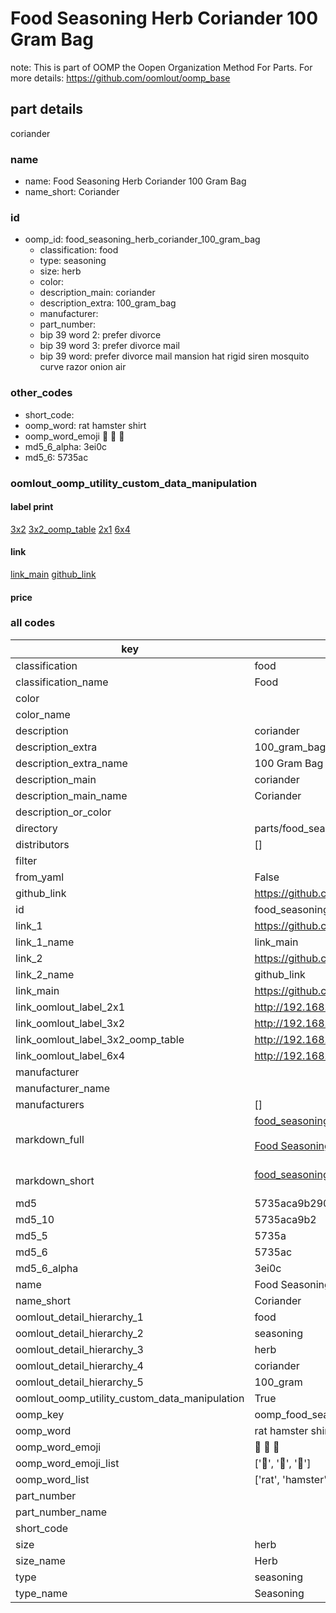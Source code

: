 # Food Seasoning Herb Coriander 100 Gram Bag  

note: This is part of OOMP the Oopen Organization Method For Parts. For more details: https://github.com/oomlout/oomp_base

##  part details



coriander

### name
* name: Food Seasoning Herb Coriander 100 Gram Bag
* name_short: Coriander
### id
* oomp_id: food_seasoning_herb_coriander_100_gram_bag
  * classification: food
  * type: seasoning
  * size: herb
  * color: 
  * description_main: coriander
  * description_extra: 100_gram_bag
  * manufacturer: 
  * part_number: 
  * bip 39 word 2: prefer divorce
  * bip 39 word 3: prefer divorce mail
  * bip 39 word: prefer divorce mail mansion hat rigid siren mosquito curve razor onion air

### other_codes
* short_code: 
* oomp_word: rat hamster shirt
* oomp_word_emoji :rat: :hamster: :shirt:
* md5_6_alpha: 3ei0c
* md5_6: 5735ac






### oomlout_oomp_utility_custom_data_manipulation
#### label print
[3x2](http://192.168.1.245:1112/?label=oomp%203ei0c)
[3x2_oomp_table](http://192.168.1.107:1112/?label=oomp%203ei0c)
[2x1](http://192.168.1.242:1112/?label=oomp%203ei0c)
[6x4](http://192.168.1.55:1112/?label=oomp%203ei0c)    

#### link

[link_main](https://github.com/oomlout/oomlout_oomp_current_version_messy/tree/main/parts/food_seasoning_herb_coriander_100_gram_bag) [github_link](https://github.com/oomlout/oomlout_oomp_part_src/tree/main/parts/food_seasoning_herb_coriander_100_gram_bag)                             

#### price







### all codes 
| key | value |  
| --- | --- |  
| classification | food |  
| classification_name | Food |  
| color |  |  
| color_name |  |  
| description | coriander |  
| description_extra | 100_gram_bag |  
| description_extra_name | 100 Gram Bag |  
| description_main | coriander |  
| description_main_name | Coriander |  
| description_or_color |   |  
| directory | parts/food_seasoning_herb_coriander_100_gram_bag |  
| distributors | [] |  
| filter |  |  
| from_yaml | False |  
| github_link | https://github.com/oomlout/oomlout_oomp_part_src/tree/main/parts/food_seasoning_herb_coriander_100_gram_bag |  
| id | food_seasoning_herb_coriander_100_gram_bag |  
| link_1 | https://github.com/oomlout/oomlout_oomp_current_version_messy/tree/main/parts/food_seasoning_herb_coriander_100_gram_bag |  
| link_1_name | link_main |  
| link_2 | https://github.com/oomlout/oomlout_oomp_part_src/tree/main/parts/food_seasoning_herb_coriander_100_gram_bag |  
| link_2_name | github_link |  
| link_main | https://github.com/oomlout/oomlout_oomp_current_version_messy/tree/main/parts/food_seasoning_herb_coriander_100_gram_bag |  
| link_oomlout_label_2x1 | http://192.168.1.242:1112/?label=oomp%203ei0c |  
| link_oomlout_label_3x2 | http://192.168.1.245:1112/?label=oomp%203ei0c |  
| link_oomlout_label_3x2_oomp_table | http://192.168.1.107:1112/?label=oomp%203ei0c |  
| link_oomlout_label_6x4 | http://192.168.1.55:1112/?label=oomp%203ei0c |  
| manufacturer |  |  
| manufacturer_name |  |  
| manufacturers | [] |  
| markdown_full | [food_seasoning_herb_coriander_100_gram_bag](https://github.com/oomlout/oomlout_oomp_current_version_messy/tree/main/parts/food_seasoning_herb_coriander_100_gram_bag)<br>[](https://github.com/oomlout/oomlout_oomp_current_version_messy/tree/main/parts/food_seasoning_herb_coriander_100_gram_bag)<br>[Food Seasoning Herb Coriander 100 Gram Bag](https://github.com/oomlout/oomlout_oomp_current_version_messy/tree/main/parts/food_seasoning_herb_coriander_100_gram_bag)<br><br> |  
| markdown_short | [food_seasoning_herb_coriander_100_gram_bag](https://github.com/oomlout/oomlout_oomp_current_version_messy/tree/main/parts/food_seasoning_herb_coriander_100_gram_bag)<br><br> |  
| md5 | 5735aca9b290192ee7b4c8750c50054e |  
| md5_10 | 5735aca9b2 |  
| md5_5 | 5735a |  
| md5_6 | 5735ac |  
| md5_6_alpha | 3ei0c |  
| name | Food Seasoning Herb Coriander 100 Gram Bag |  
| name_short | Coriander |  
| oomlout_detail_hierarchy_1 | food |  
| oomlout_detail_hierarchy_2 | seasoning |  
| oomlout_detail_hierarchy_3 | herb |  
| oomlout_detail_hierarchy_4 | coriander |  
| oomlout_detail_hierarchy_5 | 100_gram |  
| oomlout_oomp_utility_custom_data_manipulation | True |  
| oomp_key | oomp_food_seasoning_herb_coriander_100_gram_bag |  
| oomp_word | rat hamster shirt |  
| oomp_word_emoji | :rat: :hamster: :shirt: |  
| oomp_word_emoji_list | [':rat:', ':hamster:', ':shirt:'] |  
| oomp_word_list | ['rat', 'hamster', 'shirt'] |  
| part_number |  |  
| part_number_name |  |  
| short_code |  |  
| size | herb |  
| size_name | Herb |  
| type | seasoning |  
| type_name | Seasoning |  
